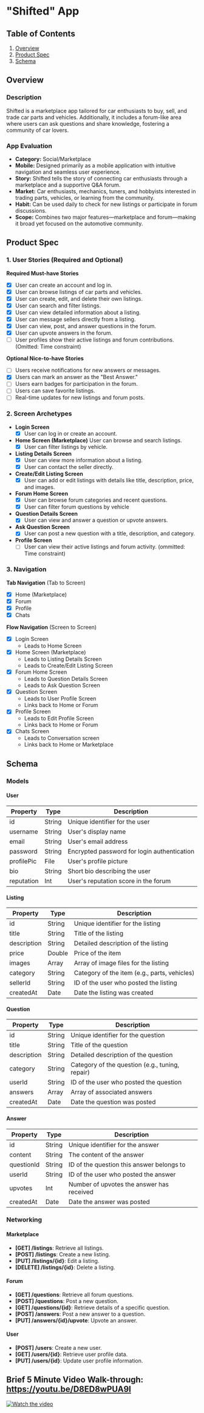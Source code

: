 # "Shifted" App

## Table of Contents

1. [Overview](#Overview)
2. [Product Spec](#Product-Spec)
3. [Schema](#Schema)

## Overview

### Description

Shifted is a marketplace app tailored for car enthusiasts to buy, sell, and trade car parts and vehicles. Additionally, it includes a forum-like area where users can ask questions and share knowledge, fostering a community of car lovers.

### App Evaluation

- **Category:** Social/Marketplace
- **Mobile:** Designed primarily as a mobile application with intuitive navigation and seamless user experience.
- **Story:** Shifted tells the story of connecting car enthusiasts through a marketplace and a supportive Q&A forum.
- **Market:** Car enthusiasts, mechanics, tuners, and hobbyists interested in trading parts, vehicles, or learning from the community.
- **Habit:** Can be used daily to check for new listings or participate in forum discussions.
- **Scope:** Combines two major features—marketplace and forum—making it broad yet focused on the automotive community.

## Product Spec

### 1. User Stories (Required and Optional)

**Required Must-have Stories**

- [x] User can create an account and log in.
- [x] User can browse listings of car parts and vehicles.
- [x] User can create, edit, and delete their own listings.
- [x] User can search and filter listings.
- [x] User can view detailed information about a listing.
- [x] User can message sellers directly from a listing.
- [x] User can view, post, and answer questions in the forum.
- [x] User can upvote answers in the forum.
- [ ] User profiles show their active listings and forum contributions. (Omitted: Time constraint)

**Optional Nice-to-have Stories**

- [ ] Users receive notifications for new answers or messages.
- [x] Users can mark an answer as the "Best Answer."
- [ ] Users earn badges for participation in the forum.
- [ ] Users can save favorite listings.
- [ ] Real-time updates for new listings and forum posts.

### 2. Screen Archetypes

- **Login Screen**
  - [x] User can log in or create an account.
- **Home Screen (Marketplace)**
  User can browse and search listings.
  - [x] User can filter listings by vehicle.
- **Listing Details Screen**
  - [x] User can view more information about a listing.
  - [x] User can contact the seller directly.
- **Create/Edit Listing Screen**
  - [x] User can add or edit listings with details like title, description, price, and images.
- **Forum Home Screen**
  - [x] User can browse forum categories and recent questions.
  - [x] User can filter forum questions by vehicle
- **Question Details Screen**
  - [x] User can view and answer a question or upvote answers.
- **Ask Question Screen**
  - [x] User can post a new question with a title, description, and category.
- **Profile Screen**
  - [ ] User can view their active listings and forum activity. (ommitted: Time constraint)

### 3. Navigation

**Tab Navigation** (Tab to Screen)

- [x] Home (Marketplace)
- [x] Forum
- [x] Profile
- [x] Chats

**Flow Navigation** (Screen to Screen)

- [x] Login Screen
  * Leads to Home Screen
- [x] Home Screen (Marketplace)
  * Leads to Listing Details Screen
  * Leads to Create/Edit Listing Screen
- [x] Forum Home Screen
  * Leads to Question Details Screen
  * Leads to Ask Question Screen
- [x] Question Screen
  * Leads to User Profile Screen
  * Links back to Home or Forum
- [x] Profile Screen
  * Leads to Edit Profile Screen
  * Links back to Home or Forum
- [x] Chats Screen
  * Leads to Conversation screen
  * Links back to Home or Marketplace


## Schema

### Models

#### User
| Property   | Type   | Description                                   |
|------------|--------|-----------------------------------------------|
| id         | String | Unique identifier for the user               |
| username   | String | User's display name                          |
| email      | String | User's email address                         |
| password   | String | Encrypted password for login authentication  |
| profilePic | File   | User's profile picture                       |
| bio        | String | Short bio describing the user                |
| reputation | Int    | User's reputation score in the forum         |

#### Listing
| Property   | Type   | Description                                   |
|------------|--------|-----------------------------------------------|
| id         | String | Unique identifier for the listing            |
| title      | String | Title of the listing                         |
| description| String | Detailed description of the listing          |
| price      | Double | Price of the item                            |
| images     | Array  | Array of image files for the listing          |
| category   | String | Category of the item (e.g., parts, vehicles) |
| sellerId   | String | ID of the user who posted the listing         |
| createdAt  | Date   | Date the listing was created                 |

#### Question
| Property   | Type   | Description                                   |
|------------|--------|-----------------------------------------------|
| id         | String | Unique identifier for the question           |
| title      | String | Title of the question                        |
| description| String | Detailed description of the question         |
| category   | String | Category of the question (e.g., tuning, repair)|
| userId     | String | ID of the user who posted the question        |
| answers    | Array  | Array of associated answers                  |
| createdAt  | Date   | Date the question was posted                 |

#### Answer
| Property   | Type   | Description                                   |
|------------|--------|-----------------------------------------------|
| id         | String | Unique identifier for the answer             |
| content    | String | The content of the answer                    |
| questionId | String | ID of the question this answer belongs to    |
| userId     | String | ID of the user who posted the answer         |
| upvotes    | Int    | Number of upvotes the answer has received    |
| createdAt  | Date   | Date the answer was posted                   |

### Networking

#### Marketplace
- **[GET] /listings**: Retrieve all listings.
- **[POST] /listings**: Create a new listing.
- **[PUT] /listings/{id}**: Edit a listing.
- **[DELETE] /listings/{id}**: Delete a listing.

#### Forum
- **[GET] /questions**: Retrieve all forum questions.
- **[POST] /questions**: Post a new question.
- **[GET] /questions/{id}**: Retrieve details of a specific question.
- **[POST] /answers**: Post a new answer to a question.
- **[PUT] /answers/{id}/upvote**: Upvote an answer.

#### User
- **[POST] /users**: Create a new user.
- **[GET] /users/{id}**: Retrieve user profile data.
- **[PUT] /users/{id}**: Update user profile information.


## Brief 5 Minute Video Walk-through: https://youtu.be/D8ED8wPUA9I

[![Watch the video](https://img.youtube.com/vi/D8ED8wPUA9I/0.jpg)](https://www.youtube.com/watch?v=D8ED8wPUA9I)
